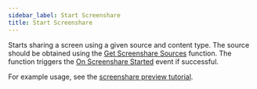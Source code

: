 ```yaml
---
sidebar_label: Start Screenshare
title: Start Screenshare
---
```

Starts sharing a screen using a given source and content type. The source should be obtained using the [Get Screenshare Sources](../Functions/get-screenshare-sources) function. The function triggers the [On Screenshare Started](../Events/on-screenshare-started) event if successful.

For example usage, see the [screenshare preview tutorial](../../tutorial/screenshare-preview).
